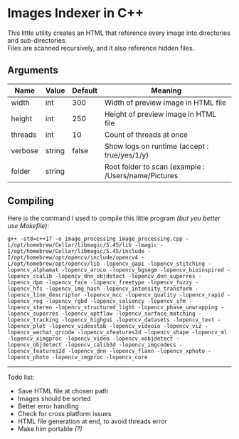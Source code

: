 # Images Indexer in C++
This little utility creates an HTML that reference every image into directories and sub-directories.<br>
Files are scanned recursively, and it also reference hidden files.

## Arguments
| Name    | Value  | Default | Meaning                                             |
| ------- | ------ | ------- | --------------------------------------------------- |
| width   | int    | 300     | Width of preview image in HTML file                 |
| height  | int    | 250     | Height of preview image in HTML file                |
| threads | int    | 10      | Count of threads at once                            |
| verbose | string | false   | Show logs on runtime (accept : true/yes/1/y)        |
| folder  | string |         | Root folder to scan (example : /Users/name/Pictures |

## Compiling
Here is the command I used to compile this little program _(but you better use Makefile)_:
```
g++ -std=c++17 -o image_processing image_processing.cpp -L/opt/homebrew/Cellar/libmagic/5.45/lib -lmagic -I/opt/homebrew/Cellar/libmagic/5.45/include -I/opt/homebrew/opt/opencv/include/opencv4 -L/opt/homebrew/opt/opencv/lib -lopencv_gapi -lopencv_stitching -lopencv_alphamat -lopencv_aruco -lopencv_bgsegm -lopencv_bioinspired -lopencv_ccalib -lopencv_dnn_objdetect -lopencv_dnn_superres -lopencv_dpm -lopencv_face -lopencv_freetype -lopencv_fuzzy -lopencv_hfs -lopencv_img_hash -lopencv_intensity_transform -lopencv_line_descriptor -lopencv_mcc -lopencv_quality -lopencv_rapid -lopencv_reg -lopencv_rgbd -lopencv_saliency -lopencv_sfm -lopencv_stereo -lopencv_structured_light -lopencv_phase_unwrapping -lopencv_superres -lopencv_optflow -lopencv_surface_matching -lopencv_tracking -lopencv_highgui -lopencv_datasets -lopencv_text -lopencv_plot -lopencv_videostab -lopencv_videoio -lopencv_viz -lopencv_wechat_qrcode -lopencv_xfeatures2d -lopencv_shape -lopencv_ml -lopencv_ximgproc -lopencv_video -lopencv_xobjdetect -lopencv_objdetect -lopencv_calib3d -lopencv_imgcodecs -lopencv_features2d -lopencv_dnn -lopencv_flann -lopencv_xphoto -lopencv_photo -lopencv_imgproc -lopencv_core
```

---
Todo list:
- Save HTML file at chosen path
- Images should be sorted
- Better error handling
- Check for cross platform issues
- HTML file generation at end, to avoid threads error
- Make him portable _(?)_
